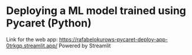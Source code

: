 # Deploying a ML model trained using Pycaret (Python)

Link for the web app: https://rafabelokurows-pycaret-deploy-app-0trkgp.streamlit.app/
Powered by Streamlit
